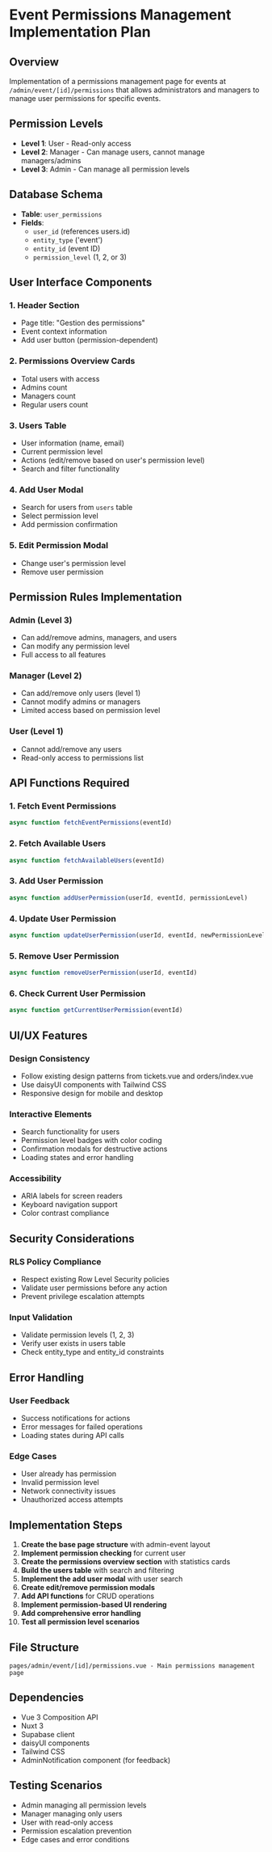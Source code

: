 # Event Permissions Management Implementation Plan

## Overview
Implementation of a permissions management page for events at `/admin/event/[id]/permissions` that allows administrators and managers to manage user permissions for specific events.

## Permission Levels
- **Level 1**: User - Read-only access
- **Level 2**: Manager - Can manage users, cannot manage managers/admins
- **Level 3**: Admin - Can manage all permission levels

## Database Schema
- **Table**: `user_permissions`
- **Fields**:
  - `user_id` (references users.id)
  - `entity_type` ('event')
  - `entity_id` (event ID)
  - `permission_level` (1, 2, or 3)

## User Interface Components

### 1. Header Section
- Page title: "Gestion des permissions"
- Event context information
- Add user button (permission-dependent)

### 2. Permissions Overview Cards
- Total users with access
- Admins count
- Managers count
- Regular users count

### 3. Users Table
- User information (name, email)
- Current permission level
- Actions (edit/remove based on user's permission level)
- Search and filter functionality

### 4. Add User Modal
- Search for users from `users` table
- Select permission level
- Add permission confirmation

### 5. Edit Permission Modal
- Change user's permission level
- Remove user permission

## Permission Rules Implementation

### Admin (Level 3)
- Can add/remove admins, managers, and users
- Can modify any permission level
- Full access to all features

### Manager (Level 2)
- Can add/remove only users (level 1)
- Cannot modify admins or managers
- Limited access based on permission level

### User (Level 1)
- Cannot add/remove any users
- Read-only access to permissions list

## API Functions Required

### 1. Fetch Event Permissions
```javascript
async function fetchEventPermissions(eventId)
```

### 2. Fetch Available Users
```javascript
async function fetchAvailableUsers(eventId)
```

### 3. Add User Permission
```javascript
async function addUserPermission(userId, eventId, permissionLevel)
```

### 4. Update User Permission
```javascript
async function updateUserPermission(userId, eventId, newPermissionLevel)
```

### 5. Remove User Permission
```javascript
async function removeUserPermission(userId, eventId)
```

### 6. Check Current User Permission
```javascript
async function getCurrentUserPermission(eventId)
```

## UI/UX Features

### Design Consistency
- Follow existing design patterns from tickets.vue and orders/index.vue
- Use daisyUI components with Tailwind CSS
- Responsive design for mobile and desktop

### Interactive Elements
- Search functionality for users
- Permission level badges with color coding
- Confirmation modals for destructive actions
- Loading states and error handling

### Accessibility
- ARIA labels for screen readers
- Keyboard navigation support
- Color contrast compliance

## Security Considerations

### RLS Policy Compliance
- Respect existing Row Level Security policies
- Validate user permissions before any action
- Prevent privilege escalation attempts

### Input Validation
- Validate permission levels (1, 2, 3)
- Verify user exists in users table
- Check entity_type and entity_id constraints

## Error Handling

### User Feedback
- Success notifications for actions
- Error messages for failed operations
- Loading states during API calls

### Edge Cases
- User already has permission
- Invalid permission level
- Network connectivity issues
- Unauthorized access attempts

## Implementation Steps

1. **Create the base page structure** with admin-event layout
2. **Implement permission checking** for current user
3. **Create the permissions overview section** with statistics cards
4. **Build the users table** with search and filtering
5. **Implement the add user modal** with user search
6. **Create edit/remove permission modals**
7. **Add API functions** for CRUD operations
8. **Implement permission-based UI rendering**
9. **Add comprehensive error handling**
10. **Test all permission level scenarios**

## File Structure
```
pages/admin/event/[id]/permissions.vue - Main permissions management page
```

## Dependencies
- Vue 3 Composition API
- Nuxt 3
- Supabase client
- daisyUI components
- Tailwind CSS
- AdminNotification component (for feedback)

## Testing Scenarios
- Admin managing all permission levels
- Manager managing only users
- User with read-only access
- Permission escalation prevention
- Edge cases and error conditions

